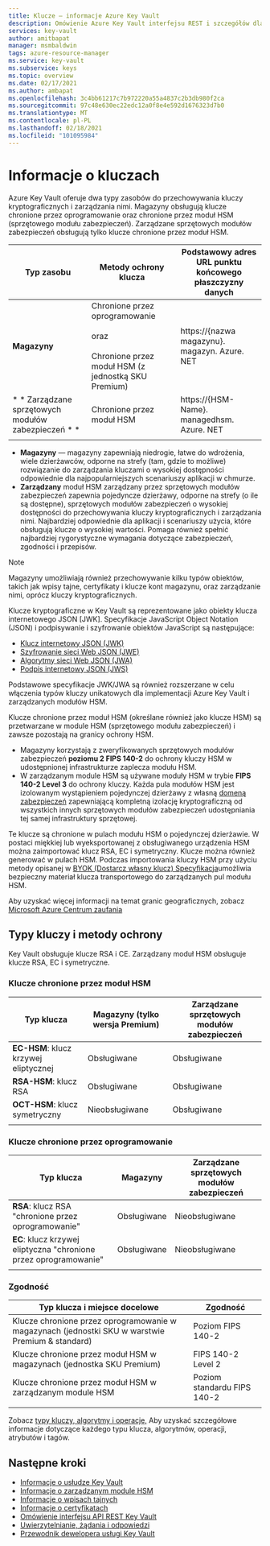 ```yaml
---
title: Klucze — informacje Azure Key Vault
description: Omówienie Azure Key Vault interfejsu REST i szczegółów dla deweloperów kluczy.
services: key-vault
author: amitbapat
manager: msmbaldwin
tags: azure-resource-manager
ms.service: key-vault
ms.subservice: keys
ms.topic: overview
ms.date: 02/17/2021
ms.author: ambapat
ms.openlocfilehash: 3c4bb61217c7b972220a55a4837c2b3db980f2ca
ms.sourcegitcommit: 97c48e630ec22edc12a0f8e4e592d1676323d7b0
ms.translationtype: MT
ms.contentlocale: pl-PL
ms.lasthandoff: 02/18/2021
ms.locfileid: "101095984"
---
```

# <a name="about-keys"></a>Informacje o kluczach

Azure Key Vault oferuje dwa typy zasobów do przechowywania kluczy kryptograficznych i zarządzania nimi. Magazyny obsługują klucze chronione przez oprogramowanie oraz chronione przez moduł HSM (sprzętowego modułu zabezpieczeń). Zarządzane sprzętowych modułów zabezpieczeń obsługują tylko klucze chronione przez moduł HSM. 

|Typ zasobu|Metody ochrony klucza|Podstawowy adres URL punktu końcowego płaszczyzny danych|
|--|--|--|
| **Magazyny** | Chronione przez oprogramowanie<br/><br/>oraz<br/><br/>Chronione przez moduł HSM (z jednostką SKU Premium)</li></ul> | https://{nazwa magazynu}. magazyn. Azure. NET |
| * * Zarządzane sprzętowych modułów zabezpieczeń * * | Chronione przez moduł HSM | https://{HSM-Name}. managedhsm. Azure. NET |
||||

- **Magazyny** — magazyny zapewniają niedrogie, łatwe do wdrożenia, wiele dzierżawców, odporne na strefy (tam, gdzie to możliwe) rozwiązanie do zarządzania kluczami o wysokiej dostępności odpowiednie dla najpopularniejszych scenariuszy aplikacji w chmurze.
- **Zarządzany** moduł HSM zarządzany przez sprzętowych modułów zabezpieczeń zapewnia pojedyncze dzierżawy, odporne na strefy (o ile są dostępne), sprzętowych modułów zabezpieczeń o wysokiej dostępności do przechowywania kluczy kryptograficznych i zarządzania nimi. Najbardziej odpowiednie dla aplikacji i scenariuszy użycia, które obsługują klucze o wysokiej wartości. Pomaga również spełnić najbardziej rygorystyczne wymagania dotyczące zabezpieczeń, zgodności i przepisów. 

> [!NOTE]
> Magazyny umożliwiają również przechowywanie kilku typów obiektów, takich jak wpisy tajne, certyfikaty i klucze kont magazynu, oraz zarządzanie nimi, oprócz kluczy kryptograficznych.

Klucze kryptograficzne w Key Vault są reprezentowane jako obiekty klucza internetowego JSON [JWK]. Specyfikacje JavaScript Object Notation (JSON) i podpisywanie i szyfrowanie obiektów JavaScript są następujące:

-   [Klucz internetowy JSON (JWK)](https://tools.ietf.org/html/draft-ietf-jose-json-web-key)  
-   [Szyfrowanie sieci Web JSON (JWE)](http://tools.ietf.org/html/draft-ietf-jose-json-web-encryption)  
-   [Algorytmy sieci Web JSON (JWA)](http://tools.ietf.org/html/draft-ietf-jose-json-web-algorithms)  
-   [Podpis internetowy JSON (JWS)](https://tools.ietf.org/html/draft-ietf-jose-json-web-signature) 

Podstawowe specyfikacje JWK/JWA są również rozszerzane w celu włączenia typów kluczy unikatowych dla implementacji Azure Key Vault i zarządzanych modułów HSM. 

Klucze chronione przez moduł HSM (określane również jako klucze HSM) są przetwarzane w module HSM (sprzętowego modułu zabezpieczeń) i zawsze pozostają na granicy ochrony HSM. 

- Magazyny korzystają z zweryfikowanych sprzętowych modułów zabezpieczeń **poziomu 2 FIPS 140-2** do ochrony kluczy HSM w udostępnionej infrastrukturze zaplecza modułu HSM. 
- W zarządzanym module HSM są używane moduły HSM w trybie **FIPS 140-2 Level 3** do ochrony kluczy. Każda pula modułów HSM jest izolowanym wystąpieniem pojedynczej dzierżawy z własną [domeną zabezpieczeń](../managed-hsm/security-domain.md) zapewniającą kompletną izolację kryptograficzną od wszystkich innych sprzętowych modułów zabezpieczeń udostępniania tej samej infrastruktury sprzętowej.

Te klucze są chronione w pulach modułu HSM o pojedynczej dzierżawie. W postaci miękkiej lub wyeksportowanej z obsługiwanego urządzenia HSM można zaimportować klucz RSA, EC i symetryczny. Klucze można również generować w pulach HSM. Podczas importowania kluczy HSM przy użyciu metody opisanej w [BYOK (Dostarcz własny klucz) Specyfikacja](../keys/byok-specification.md)umożliwia bezpieczny materiał klucza transportowego do zarządzanych pul modułu HSM. 

Aby uzyskać więcej informacji na temat granic geograficznych, zobacz [Microsoft Azure Centrum zaufania](https://azure.microsoft.com/support/trust-center/privacy/)

## <a name="key-types-and-protection-methods"></a>Typy kluczy i metody ochrony

Key Vault obsługuje klucze RSA i CE. Zarządzany moduł HSM obsługuje klucze RSA, EC i symetryczne. 

### <a name="hsm-protected-keys"></a>Klucze chronione przez moduł HSM

|Typ klucza|Magazyny (tylko wersja Premium)|Zarządzane sprzętowych modułów zabezpieczeń|
|--|--|--|
|**EC-HSM**: klucz krzywej eliptycznej | Obsługiwane | Obsługiwane|
|**RSA-HSM**: klucz RSA|Obsługiwane|Obsługiwane|
|**OCT-HSM**: klucz symetryczny|Nieobsługiwane|Obsługiwane|
|||

### <a name="software-protected-keys"></a>Klucze chronione przez oprogramowanie

|Typ klucza|Magazyny|Zarządzane sprzętowych modułów zabezpieczeń|
|--|--|--|
**RSA**: klucz RSA "chronione przez oprogramowanie"|Obsługiwane|Nieobsługiwane
**EC**: klucz krzywej eliptyczna "chronione przez oprogramowanie"|Obsługiwane|Nieobsługiwane
|||

### <a name="compliance"></a>Zgodność

|Typ klucza i miejsce docelowe|Zgodność|
|---|---|
|Klucze chronione przez oprogramowanie w magazynach (jednostki SKU w warstwie Premium & standard) | Poziom FIPS 140-2|
|Klucze chronione przez moduł HSM w magazynach (jednostka SKU Premium)| FIPS 140-2 Level 2|
|Klucze chronione przez moduł HSM w zarządzanym module HSM|Poziom standardu FIPS 140-2|
|||



Zobacz [typy kluczy, algorytmy i operacje,](about-keys-details.md) Aby uzyskać szczegółowe informacje dotyczące każdego typu klucza, algorytmów, operacji, atrybutów i tagów.

## <a name="next-steps"></a>Następne kroki
- [Informacje o usłudze Key Vault](../general/overview.md)
- [Informacje o zarządzanym module HSM](../managed-hsm/overview.md)
- [Informacje o wpisach tajnych](../secrets/about-secrets.md)
- [Informacje o certyfikatach](../certificates/about-certificates.md)
- [Omówienie interfejsu API REST Key Vault](../general/about-keys-secrets-certificates.md)
- [Uwierzytelnianie, żądania i odpowiedzi](../general/authentication-requests-and-responses.md)
- [Przewodnik dewelopera usługi Key Vault](../general/developers-guide.md)
